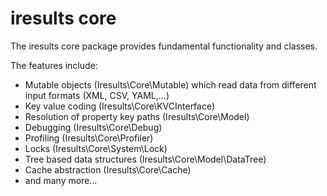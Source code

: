 iresults core
=============

The iresults core package provides fundamental functionality and classes.

The features include:

- Mutable objects (Iresults\Core\Mutable) which read data from different input formats (XML, CSV, YAML,...)
- Key value coding (Iresults\Core\KVCInterface)
- Resolution of property key paths (Iresults\Core\Model)
- Debugging (Iresults\Core\Debug)
- Profiling (Iresults\Core\Profiler)
- Locks (Iresults\Core\System\Lock)
- Tree based data structures (Iresults\Core\Model\DataTree)
- Cache abstraction (Iresults\Core\Cache)
- and many more...

